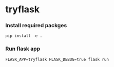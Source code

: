 # tryflask

### Install required packges

    pip install -e .

### Run flask app

    FLASK_APP=tryflask FLASK_DEBUG=true flask run
